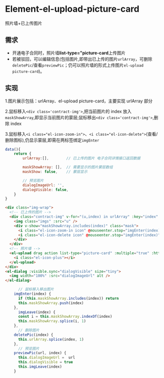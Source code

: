 # Element-el-upload-picture-card

照片墙+已上传图片

## 需求

- 开通电子合同时，照片墙**list-type="picture-card**上传图片
- 若被驳回，可以编辑信息(包括图片,即带出已上传的图片`urlArray`，可删除`deletePic`/查看`previewPic`；仍可以照片墙的形式上传图片`el-upload picture-card`)。

## 实现

1.图片展示包括：urlArray、el-upload picture-card，主要实现 urlArray 部分

2.鼠标移入`<div class='contract-img'>`,把当前图片的 index 放入`maskShowArray`,即显示当前图片的蒙层;鼠标移出`<div class='contract-img'>`,删除 index

3.鼠标移入`<i class="el-icon-zoom-in">`、`<i class="el-icon-delete">`(查看/删除图标),仍显示蒙层,即需在两标签绑定`imgEnter`

```javascript
data(){
    return {
        urlArray:[],        // 已上传的图片 电子合同详情接口返回数据

        maskShowArray: [],  // 需要显示的图片蒙层数组
        maskShow: false,    // 蒙层显示

        // 预览图片
        dialogImageUrl: '',
        dialogVisible: false,
    }
}
```

```html
<div class="img-wrap">
  <!-- 已上传的图片 -->
  <div class="contract-img" v-for="(u,index) in urlArray" :key="index" @mouseenter.stop="imgEnter(index)" @mouseleave.stop="imgLeave(index)">
    <img class="imgs" :src="u" />
    <div v-show="maskShowArray.includes(index)" class="mask">
      <i class="el-icon-zoom-in icon" @mouseenter.stop="imgEnter(index)" @click="previewPic(u,index)"></i>
      <i class="el-icon-delete icon" @mouseenter.stop="imgEnter(index)" @click="deletePic(index)"></i>
    </div>
  </div>
  <!-- 照片墙 -->
  <el-upload drag action list-type="picture-card" :multiple="true" :http-request="uploadImg" :on-preview="handlePreview" :on-remove="handleRemove" :limit="9-urlArray.length" name="license" accept="image/gif, image/jpeg, image/jpg, image/png">
    <i class="el-icon-plus"></i>
  </el-upload>
</div>
<el-dialog :visible.sync="dialogVisible" size="tiny">
  <img width="100%" :src="dialogImageUrl" alt />
</el-dialog>
```

```javascript
      // 鼠标移入移出图片
    imgEnter(index) {
      if (this.maskShowArray.includes(index)) return
      this.maskShowArray.push(index)
    },
      imgLeave(index) {
      const i = this.maskShowArray.indexOf(index)
      this.maskShowArray.splice(i, 1)
    },
      // 删除图片
    deletePic(index) {
      this.urlArray.splice(index, 1)
    },
      // 预览图片
    previewPic(url, index) {
      this.dialogImageUrl =  url
      this.dialogVisible = true
      this.imgLeave(index)
    }
```
